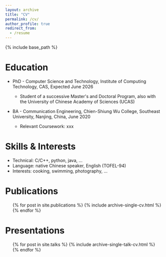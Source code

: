 ```yaml
---
layout: archive
title: "CV"
permalink: /cv/
author_profile: true
redirect_from:
  - /resume
---
```


{% include base_path %}

Education
======
* PhD - Computer Science and Technology, Institute of Computing Technology, CAS, Expected June 2026
  * Student of a successive Master's and Doctoral Program, also with the University of Chinese Academy of Sciences (UCAS)

* BA - Communication Engineering, Chien-Shiung Wu College, Southeast University, Nanjing, China, June 2020
  * Relevant Coursework: xxx

Skills & Interests
======
* Technical: C/C++, python, java, ...
* Language: native Chinese speaker, English (TOFEL-94)
* Interests: cooking, swimming, photography, ...


Publications
======
  <ul>{% for post in site.publications %}
    {% include archive-single-cv.html %}
  {% endfor %}</ul>

Presentations
======
  <ul>{% for post in site.talks %}
    {% include archive-single-talk-cv.html %}
  {% endfor %}</ul>
  
